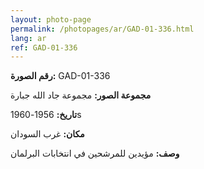 ```yaml
---
layout: photo-page
permalink: /photopages/ar/GAD-01-336.html
lang: ar
ref: GAD-01-336
---
```


**رقم الصورة:** GAD-01-336

**مجموعة الصور:** مجموعة جاد الله جبارة

**تاريخ:** 1956-1960s

**مكان:** غرب السودان

**وصف:** مؤيدين للمرشحين في انتخابات البرلمان
